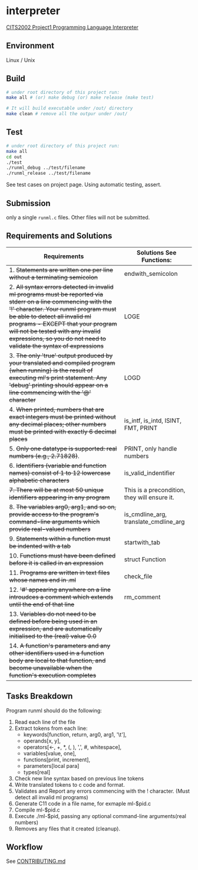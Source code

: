 # interpreter

[CITS2002 Project1 Programming Language Interpreter](https://teaching.csse.uwa.edu.au/units/CITS2002/projects/project1.php)

## Environment

Linux / Unix

## Build

```bash
# under root directory of this project run:
make all # (or) make debug (or) make release (make test)

# It will build executable under /out/ directory
make clean # remove all the outpur under /out/
```

## Test

```bash
# under root directory of this project run:
make all
cd out
./test
./runml_debug ../test/filename
./runml_release ../test/filename
```

See test cases on project page.
Using automatic testing, assert.

## Submission

only a single `runml.c` files.
Other files will not be submitted.

## Requirements and Solutions

| Requirements                                                                                                                                                                                                                                                                                                                             | Solutions See Functions:                                             |
| ---------------------------------------------------------------------------------------------------------------------------------------------------------------------------------------------------------------------------------------------------------------------------------------------------------------------------------------- | -------------------------------------------------------------------- |
| 1. ~~Statements are written one per line without a terminating semicolon~~                                                                                                                                                                                                                                                               | endwith_semicolon                                                    |
| 2. ~~All syntax errors detected in invalid ml programs must be reported via stderr on a line commencing with the '!' character. Your runml program must be able to detect all invalid ml programs - EXCEPT that your program will not be tested with any invalid expressions, so you do not need to validate the syntax of expressions~~ | LOGE                                                                 |
| 3. ~~The only 'true' output produced by your translated and compiled program (when running) is the result of executing ml's print statement. Any 'debug' printing should appear on a line commencing with the '@' character~~                                                                                                            | LOGD                                                                 |
| 4. ~~When printed, numbers that are exact integers must be printed without any decimal places; other numbers must be printed with exactly 6 decimal places~~                                                                                                                                                                             | is_intf, is_intd, ISINT, FMT, PRINT                                  |
| 5. ~~Only one datatype is supported: real numbers (e.g., 2.71828)~~.                                                                                                                                                                                                                                                                     | PRINT, only handle numbers                                           |
| 6. ~~Identifiers (variable and function names) consist of 1 to 12 lowercase alphabetic characters~~                                                                                                                                                                                                                                      | is_valid_indentifier                                                 |
| ~~7. There will be at most 50 unique identifiers appearing in any program~~                                                                                                                                                                                                                                                                  | This is a precondition, they will ensure it. |
| 8. ~~The variables arg0, arg1, and so on, provide access to the program's command-line arguments which provide real-valued numbers~~                                                                                                                                                                                                     | is_cmdline_arg, translate_cmdline_arg                                |
| 9. ~~Statements within a function must be indented with a tab~~                                                                                                                                                                                                                                                                          | startwith_tab                                                        |
| 10. ~~Functions must have been defined before it is called in an expression~~                                                                                                                                                                                                                                                                | struct Function                                                      |
| 11. ~~Programs are written in text files whose names end in .ml~~                                                                                                                                                                                                                                                                        | check_file                                                           |
| 12. ~~'#' appearing anywhere on a line introudces a comment which extends until the end of that line~~                                                                                                                                                                                                                                   | rm_comment                                                           |
| 13. ~~Variables do not need to be defined before being used in an expression, and are automatically initialised to the (real) value 0.0~~                                                                                                                                                                                                    |                                                                      |
| 14. ~~A function's parameters and any other identifiers used in a function body are local to that function, and become unavailable when the function's execution completes~~                                                                                                                                                                 |                                                                      |

## Tasks Breakdown

Program runml should do the following:

1. Read each line of the file
2. Extract tokens from each line:
   - keywords[function, return, arg0, arg1, '\t'],
   - operands[x, y],
   - operators[<-, +, *, (, ), ',', #, whitespace],
   - variables[value, one],
   - functions[print, increment],
   - parameters[local para]
   - types[real]
3. Check new line syntax based on previous line tokens
4. Write translated tokens to c code and format.
5. Validates and Report any errors commencing with the ! character. (Must detect all invalid ml programs)
6. Generate C11 code in a file name, for exmaple ml-$pid.c
7. Compile ml-$pid.c
8. Execute ./ml-$pid, passing any optional command-line arguments(real numbers)
9. Removes any files that it created (cleanup).

## Workflow

See [CONTRIBUTING.md](CONTRIBUTING.md)
